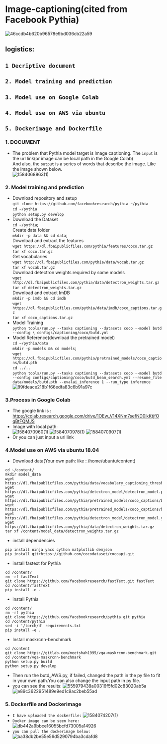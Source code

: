# Image-captioning(cited from Facebook Pythia)
![46ccdb4b620b96578e9bd036cb22a59](https://user-images.githubusercontent.com/57643917/76592963-e4022400-64c2-11ea-9a6e-6c1132bb6bf7.png)
## logistics:
##  `1 Decriptive document` 
##  `2. Model training and prediction`
##  `3. Model use on Google Colab`
##  `4. Model use on AWS via ubuntu`
##  `5. Dockerimage and Dockerfile`
### 1. DOCUMENT
* The problem that Pythia model target is Image captioning. The `input` is the url link(or image can be local path in the Google Colab) <br>
And also, the `output` is a series of words that describe the image. Like the image shown below.<br>
![1584068863(1)](https://user-images.githubusercontent.com/57643917/76586136-f887f180-64ad-11ea-94e6-a13fd0a7a20d.png)

### 2. Model training and prediction 
* Download repository and setup <br>
`git clone https://github.com/facebookresearch/pythia ~/pythia`<br>
`cd ~/pythia`<br>
`python setup.py develop`<br>
* Download the Dataset <br>
 `cd ~/pythia`; <br>
 Create data folder <br>
 `mkdir -p data && cd data`; <br>
 Download and extract the features <br>
 `wget https://dl.fbaipublicfiles.com/pythia/features/coco.tar.gz` <br>
 `tar xf coco.tar.gz`<br>
 Get vocabularies<br>
 `wget http://dl.fbaipublicfiles.com/pythia/data/vocab.tar.gz`<br>
 `tar xf vocab.tar.gz`<br>
 Download detectron weights required by some models<br>
 `wget http://dl.fbaipublicfiles.com/pythia/data/detectron_weights.tar.gz`<br>
 `tar xf detectron_weights.tar.gz`<br>
 Download and extract ImDB<br>
 `mkdir -p imdb && cd imdb`<br>
 `wget https://dl.fbaipublicfiles.com/pythia/data/imdb/coco_captions.tar.gz`<br>
 `tar xf coco_captions.tar.gz`<br>
* Model Training<br>
 `python tools/run.py --tasks captioning --datasets coco --model butd --config \
configs/captioning/coco/butd.yml`<br>
* Model Reference(download the pretrained model)<br>
`cd ~/pythia/data`<br>
`mkdir -p models && cd models`;<br>
`wget https://dl.fbaipublicfiles.com/pythia/pretrained_models/coco_captions/butd.pth`<br>
`cd ../..`<br>
`python tools/run.py --tasks captioning --datasets coco --model butd --config configs/captioning/coco/butd_beam_search.yml --resume_file data/models/butd.pth --evalai_inference 1 --run_type inference`<br>
![89fdeace218b1f66edfa83c6b91a97c](https://user-images.githubusercontent.com/57643917/76592884-ae5d3b00-64c2-11ea-9bcc-84943e56426f.png)

### 3.Process in Google Colab<br>
* The google link is : https://colab.research.google.com/drive/1OEw_V14XNm7sefND0ikKtjfOqBtFQMJS <br>
* Image with local path:<br>
![1584070960(1)](https://user-images.githubusercontent.com/57643917/76587765-fa07e880-64b2-11ea-931b-309895a66400.png)
![1584070978(1)](https://user-images.githubusercontent.com/57643917/76587774-00966000-64b3-11ea-9bec-794b7ed7a573.png)
![1584070907(1)](https://user-images.githubusercontent.com/57643917/76587786-09873180-64b3-11ea-8911-d6503646cb46.png)
* Or you can just input a url link 
### 4.Model use on AWS via ubuntu 18.04 <br>
* Download data(Your own path: like : /home/ubuntu/content)
```
cd ~/content/
mkdir model_data
wget https://dl.fbaipublicfiles.com/pythia/data/vocabulary_captioning_thresh5.txt
wget https://dl.fbaipublicfiles.com/pythia/detectron_model/detectron_model.pth 
wget https://dl.fbaipublicfiles.com/pythia/pretrained_models/coco_captions/butd.pth
wget https://dl.fbaipublicfiles.com/pythia/pretrained_models/coco_captions/butd.yml
wget https://dl.fbaipublicfiles.com/pythia/detectron_model/detectron_model.yaml
wget https://dl.fbaipublicfiles.com/pythia/data/detectron_weights.tar.gz
tar xf /content/model_data/detectron_weights.tar.gz
```
* install dependencies
```
pip install ninja yacs cython matplotlib demjson
pip install git+https://github.com/cocodataset/cocoapi.git
```
* install fastext for Pythia
```
cd /content/
rm -rf fastText
git clone https://github.com/facebookresearch/fastText.git fastText
cd /content/fastText
pip install -e .
```
* install Pythia
```
cd /content/
rm -rf pythia
git clone https://github.com/facebookresearch/pythia.git pythia
cd /content/pythia
sed -i '/torch/d' requirements.txt
pip install -e .
```
* Install maskrcnn-benchmark
```
cd /content
git clone https://gitlab.com/meetshah1995/vqa-maskrcnn-benchmark.git
cd /content/vqa-maskrcnn-benchmark
python setup.py build
python setup.py develop
```
* Then run the butd_AWS.py, if failed, changed the path in the py file to fit in your own path.You can also change the input path in py file.
* you can see the results:
![555979438a00316f5fd02c83020ab5a](https://user-images.githubusercontent.com/57643917/76590051-15c2bd00-64ba-11ea-8cd9-95dd7bba6970.png)
![e89c3622951489e9ed1c9ac2beb55ad](https://user-images.githubusercontent.com/57643917/76590069-1fe4bb80-64ba-11ea-8a9b-6e74b0777f8f.png)
### 5. Dockerfile and Dockerimage
* `I have uploaded the dockerfile:`
![1584074207(1)](https://user-images.githubusercontent.com/57643917/76590296-9681b900-64ba-11ea-8d25-96ec5e3b98e0.png)
* `Docker image can be seen here:`
![db442a9bbce16055bcfd73005a14926](https://user-images.githubusercontent.com/57643917/76590446-1dcf2c80-64bb-11ea-9615-4a6c452dbcf9.png)
* `you can pull the dockerimage below:`
![ba38db2be55e56d5290794ba3cdafd8](https://user-images.githubusercontent.com/57643917/76592407-422e0780-64c1-11ea-874d-0c942dc05466.png)




